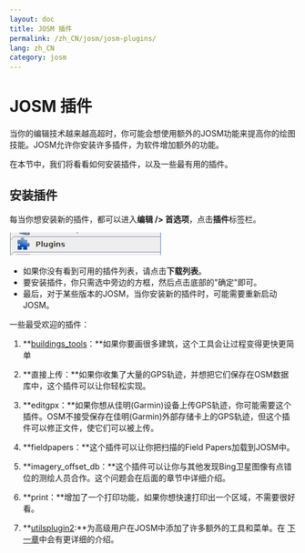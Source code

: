 ```yaml
---
layout: doc
title: JOSM 插件
permalink: /zh_CN/josm/josm-plugins/
lang: zh_CN
category: josm
---
```


JOSM 插件
============


当你的编辑技术越来越高超时，你可能会想使用额外的JOSM功能来提高你的绘图技能。JOSM允许你安装许多插件，为软件增加额外的功能。  

在本节中，我们将看看如何安装插件，以及一些最有用的插件。

安装插件
-------------------
每当你想安装新的插件，都可以进入**编辑 /> 首选项**，点击**插件**标签栏。  

![Plugins][]

* 如果你没有看到可用的插件列表，请点击**下载列表**。  
* 要安装插件，你只需选中旁边的方框，然后点击底部的"确定"即可。  
* 最后，对于某些版本的JOSM，当你安装新的插件时，可能需要重新启动JOSM。

一些最受欢迎的插件：

1. **[buildings_tools](/zh_CN/josm/josm-more-plugins/#the-buildings-tools-plugin)：**如果你要画很多建筑，这个工具会让过程变得更快更简单  

2. **直接上传：**如果你收集了大量的GPS轨迹，并想把它们保存在OSM数据库中，这个插件可以让你轻松实现。  

3. **editgpx：**如果你想从佳明(Garmin)设备上传GPS轨迹，你可能需要这个插件。OSM不接受保存在佳明(Garmin)外部存储卡上的GPS轨迹，但这个插件可以修正文件，使它们可以被上传。  

4. **fieldpapers：**这个插件可以让你把扫描的Field Papers加载到JOSM中。  

5. **imagery_offset_db：**这个插件可以让你与其他发现Bing卫星图像有点错位的测绘人员合作。这个问题会在后面的章节中详细介绍。  

6. **print：**增加了一个打印功能，如果你想快速打印出一个区域，不需要很好看。  

7. **[utilsplugin2](/zh_CN/josm/josm-more-plugins/#more-selection-tools):**为高级用户在JOSM中添加了许多额外的工具和菜单。在 [下一章](/zh_CN/josm/josm-more-plugins)中会有更详细的介绍。

[Plugins]: /images/josm/josm-plugins_image00_plug-icon.png

